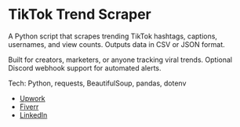 # TikTok Trend Scraper

A Python script that scrapes trending TikTok hashtags, captions, usernames, and view counts. Outputs data in CSV or JSON format.

Built for creators, marketers, or anyone tracking viral trends. Optional Discord webhook support for automated alerts.

Tech: Python, requests, BeautifulSoup, pandas, dotenv

- [Upwork](https://www.upwork.com/freelancers/~01c008c1a4d51284e0?viewMode=1)
- [Fiverr](https://www.fiverr.com/aiden_h2o)
- [LinkedIn](https://www.linkedin.com/in/aiden-heiligenstein/)
